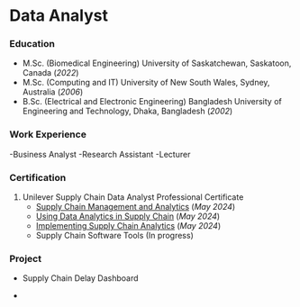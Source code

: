 # Data Analyst

### Education
- M.Sc. (Biomedical Engineering) University of Saskatchewan, Saskatoon, Canada (_2022_)
- M.Sc. (Computing and IT) University of New South Wales, Sydney, Australia (_2006_)
- B.Sc. (Electrical and Electronic Engineering) Bangladesh University of Engineering and Technology, Dhaka, Bangladesh (_2002_)

### Work Experience
-Business Analyst
-Research Assistant
-Lecturer

### Certification
1. Unilever Supply Chain Data Analyst Professional Certificate 
   * [Supply Chain Management and Analytics](/assets/img/C1.pdf) (_May 2024_)
   * [Using Data Analytics in Supply Chain](/assets/img/C1.pdf) (_May 2024_)
   * [Implementing Supply Chain Analytics](/assets/img/C3.pdf) (_May 2024_)
   * Supply Chain Software Tools (In progress)

### Project
- Supply Chain Delay Dashboard

- 
